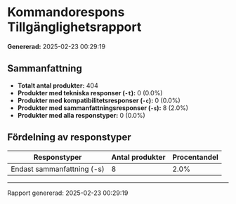 # Kommandorespons Tillgänglighetsrapport

**Genererad:** 2025-02-23 00:29:19

## Sammanfattning

- **Totalt antal produkter:** 404
- **Produkter med tekniska responser (`-t`):** 0 (0.0%)
- **Produkter med kompatibilitetsresponser (`-c`):** 0 (0.0%)
- **Produkter med sammanfattningsresponser (`-s`):** 8 (2.0%)
- **Produkter med alla responstyper:** 0 (0.0%)

## Fördelning av responstyper

| Responstyper | Antal produkter | Procentandel |
|--------------|-----------------|---------------|
| Endast sammanfattning (-s) | 8 | 2.0% |

---

Rapport genererad: 2025-02-23 00:29:19
